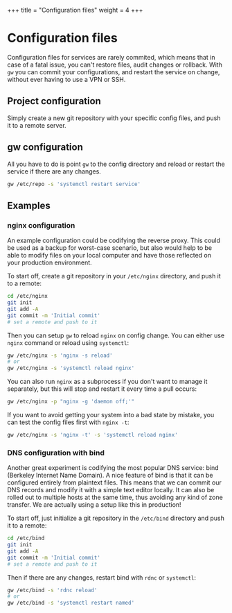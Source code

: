 +++
title = "Configuration files"
weight = 4
+++

# Configuration files

Configuration files for services are rarely commited, which means that in case of a fatal issue, you can't restore files, audit changes or rollback. With `gw` you can commit your configurations, and restart the service on change, without ever having to use a VPN or SSH.

## Project configuration

Simply create a new git repository with your specific config files, and push it to a remote server.

## gw configuration

All you have to do is point `gw` to the config directory and reload or restart the service if there are any changes.

```sh
gw /etc/repo -s 'systemctl restart service'
```

## Examples

### nginx configuration

An example configuration could be codifying the reverse proxy. This could be used as a backup for worst-case scenario, but also would help to be able to modify files on your local computer and have those reflected on your production environment.

To start off, create a git repository in your `/etc/nginx` directory, and push it to a remote:

```sh
cd /etc/nginx
git init
git add -A
git commit -m 'Initial commit'
# set a remote and push to it
```

Then you can setup `gw` to reload `nginx` on config change. You can either use `nginx` command or reload using `systemctl`:

```sh
gw /etc/nginx -s 'nginx -s reload'
# or
gw /etc/nginx -s 'systemctl reload nginx'
```

You can also run `nginx` as a subprocess if you don't want to manage it separately, but this will stop and restart it every time a pull occurs:

```sh
gw /etc/nginx -p "nginx -g 'daemon off;'"
```

If you want to avoid getting your system into a bad state by mistake, you can test the config files first with `nginx -t`:

```sh
gw /etc/nginx -s 'nginx -t' -s 'systemctl reload nginx'
```

### DNS configuration with bind

Another great experiment is codifying the most popular DNS service: bind (Berkeley Internet Name Domain). A nice feature of bind is that it can be configured entirely from plaintext files. This means that we can commit our DNS records and modify it with a simple text editor locally. It can also be rolled out to multiple hosts at the same time, thus avoiding any kind of zone transfer. We are actually using a setup like this in production!

To start off, just initialize a git repository in the `/etc/bind` directory and push it to a remote:

```sh
cd /etc/bind
git init
git add -A
git commit -m 'Initial commit'
# set a remote and push to it
```

Then if there are any changes, restart bind with `rdnc` or `systemctl`:

```sh
gw /etc/bind -s 'rdnc reload'
# or
gw /etc/bind -s 'systemctl restart named'
```
